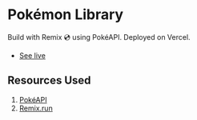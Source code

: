 # Pokémon Library

Build with Remix 💿 using PokéAPI. Deployed on Vercel.

- [See live](https://pokemon-library.vercel.app/)

## Resources Used
1. [PokéAPI](https://pokeapi.co/)
2. [Remix.run](https://remix.run/)